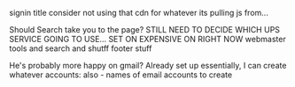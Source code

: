 signin title
consider not using that cdn for whatever its pulling js from...



Should Search take you to the page?
STILL NEED TO DECIDE WHICH UPS SERVICE GOING TO USE... SET ON EXPENSIVE ON RIGHT NOW
webmaster tools and search and shutff
footer stuff



He's probably more happy on gmail?  Already set up essentially, I can create whatever accounts:
also -
names of email accounts to create
